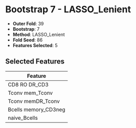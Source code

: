 # Bootstrap 7 - LASSO_Lenient

- **Outer Fold**: 39
- **Bootstrap**: 7
- **Method**: LASSO_Lenient
- **Fold Seed**: 86
- **Features Selected**: 5

## Selected Features

| Feature |
|---------|
| CD8 RO DR_CD3 |
| Tconv mem_Tconv |
| Tconv memDR_Tconv |
| Bcells memory_CD3neg |
| naive_Bcells |
